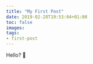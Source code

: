 ```yaml
---
title: "My First Post"
date: 2019-02-28T19:53:04+01:00
toc: false
images:
tags:
- first-post
---
```



Hello? 🦄
